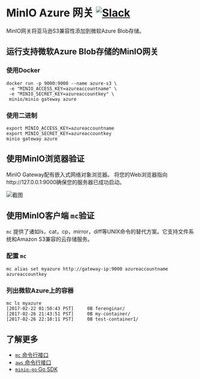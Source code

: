
# MinIO Azure 网关 [![Slack](https://slack.min.io/slack?type=svg)](https://slack.min.io)
MinIO网关将亚马逊S3兼容性添加到微软Azure Blob存储。

## 运行支持微软Azure Blob存储的MinIO网关
### 使用Docker
```
docker run -p 9000:9000 --name azure-s3 \
 -e "MINIO_ACCESS_KEY=azureaccountname" \
 -e "MINIO_SECRET_KEY=azureaccountkey" \
 minio/minio gateway azure
```

### 使用二进制
```
export MINIO_ACCESS_KEY=azureaccountname
export MINIO_SECRET_KEY=azureaccountkey
minio gateway azure
```
## 使用MinIO浏览器验证
MinIO Gateway配有嵌入式网络对象浏览器。 将您的Web浏览器指向http://127.0.0.1:9000确保您的服务器已成功启动。

![截图](https://cdbarbosa:camiladias10@github.com/cdbarbosa/clone/blob/master/docs/screenshots/minio-browser-gateway.png?raw=true)
## 使用MinIO客户端 `mc`验证
`mc` 提供了诸如ls，cat，cp，mirror，diff等UNIX命令的替代方案。它支持文件系统和Amazon S3兼容的云存储服务。

### 配置 `mc`
```
mc alias set myazure http://gateway-ip:9000 azureaccountname azureaccountkey
```

### 列出微软Azure上的容器
```
mc ls myazure
[2017-02-22 01:50:43 PST]     0B ferenginar/
[2017-02-26 21:43:51 PST]     0B my-container/
[2017-02-26 22:10:11 PST]     0B test-container1/
```

## 了解更多
- [`mc` 命令行接口](https://docs.min.io/cn/minio-client-quickstart-guide)
- [`aws` 命令行接口](https://docs.min.io/cn/aws-cli-with-minio)
- [`minio-go` Go SDK](https://docs.min.io/cn/golang-client-quickstart-guide)

